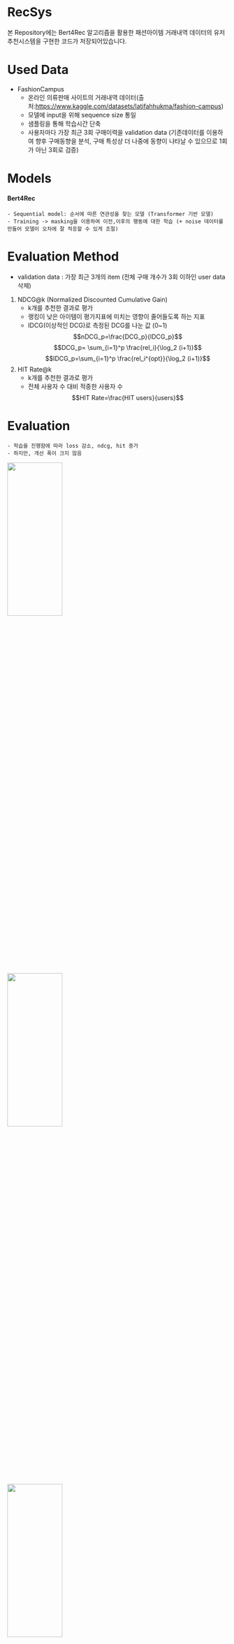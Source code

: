 # RecSys

본 Repository에는 Bert4Rec 알고리즘을 활용한 패션아이템 거래내역 데이터의 유저 추천시스템을 구현한 코드가 저장되어있습니다.

# Used Data
-  FashionCampus
    - 온라인 의류판매 사이트의 거래내역 데이터(출처:https://www.kaggle.com/datasets/latifahhukma/fashion-campus)
    - 모델에 input을 위해 sequence size 통일
    - 샘플링을 통해 학습시간 단축
    - 사용자마다 가장 최근 3회 구매이력을 validation data (기존데이터를 이용하여 향후 구매동향을 분석, 구매 특성상 더 나중에 동향이 나타날 수 있으므로 1회가 아닌 3회로 검증)

# Models
#### Bert4Rec
    - Sequential model: 순서에 따른 연관성을 찾는 모델 (Transformer 기반 모델)
    - Training -> masking을 이용하여 이전,이후의 행동에 대한 학습 (+ noise 데이터를 만들어 모델이 오차에 잘 적응할 수 있게 조절)
    
# Evaluation Method
- validation data : 가장 최근 3개의 item (전체 구매 개수가 3회 이하인 user data 삭제)
1. NDCG@k (Normalized Discounted Cumulative Gain)
    - k개를 추천한 결과로 평가
    - 랭킹이 낮은 아이템이 평가지표에 미치는 영향이 줄어들도록 하는 지표
    - IDCG(이상적인 DCG)로 측정된 DCG를 나눈 값 (0~1)
    $$nDCG_p=\frac{DCG_p}{IDCG_p}$$
    $$DCG_p= \sum_{i=1}^p \frac{rel_i}{\log_2 (i+1)}$$
    $$IDCG_p=\sum_{i=1}^p \frac{rel_i^{opt}}{\log_2 (i+1)}$$
2. HIT Rate@k
    - k개를 추천한 결과로 평가
    - 전체 사용자 수 대비 적중한 사용자 수
    $$HIT Rate=\frac{HIT users}{users}$$

# Evaluation
    - 학습을 진행함에 따라 loss 감소, ndcg, hit 증가
    - 하지만, 개선 폭이 크지 않음
<img src = "https://user-images.githubusercontent.com/69951894/227232997-8c3369f1-f6d4-4e7d-8b5c-f1063a8dc875.png" width="50%" height="30%">
<img src = "https://user-images.githubusercontent.com/69951894/227228788-8e189eeb-a316-422a-b753-69cc67b7e70b.png" width="50%" height="30%">
<img src = "https://user-images.githubusercontent.com/69951894/227228853-d4665747-f192-440e-9ed6-a2a5c50f6d62.png" width="50%" height="30%">

- 일부 구매자들에 대한 데이터로 예측한 예시
    - user 1
        - train data: 
    ![image](https://user-images.githubusercontent.com/69951894/227270663-fffbf05e-7a6c-4ecc-8d47-afc88d7993d7.png)
    ![image](https://user-images.githubusercontent.com/69951894/227270835-82a370f8-70eb-4266-83e4-82a2dbf4cf0a.png)
    ![image](https://user-images.githubusercontent.com/69951894/227271015-e94613cd-0ad4-405a-8fce-296a8735c832.png)

        - validation data:
    ![image](https://user-images.githubusercontent.com/69951894/227271156-eabf3dc4-7423-4b34-a35b-cd7f34257ed2.png)
    ![image](https://user-images.githubusercontent.com/69951894/227271271-980827b2-c39e-49e4-af87-93013848e264.png)
    ![image](https://user-images.githubusercontent.com/69951894/227271444-9fa3ed54-fa0e-4487-88c7-5cb0c1c8cd26.png)

        - predicted data:
    ![image](https://user-images.githubusercontent.com/69951894/227271684-74727374-1155-4445-9deb-82bcc36c63b8.png)
    ![image](https://user-images.githubusercontent.com/69951894/227271835-4c1b3e85-33ba-4932-b29b-405e7c708380.png)
    ![image](https://user-images.githubusercontent.com/69951894/227271950-8afa1b43-de86-46ae-a793-40e218b414a3.png)
    ![image](https://user-images.githubusercontent.com/69951894/227272166-0f761aa3-425a-4042-a1e9-8b4e552886e6.png)
    ![image](https://user-images.githubusercontent.com/69951894/227272806-c5d747ff-5b9a-42be-b026-d1efcb038cc8.png)
    ![image](https://user-images.githubusercontent.com/69951894/227273054-0d3e9b50-34bb-4e1f-bf7f-ac59b9a2f8e5.png)
    ![image](https://user-images.githubusercontent.com/69951894/227273264-ecf40aa7-3bf0-4219-8cfc-7e5c132ab501.png)
    ![image](https://user-images.githubusercontent.com/69951894/227273371-e96c155f-c942-4ffa-a348-9a8f011af957.png)
    ![image](https://user-images.githubusercontent.com/69951894/227273498-cc91f053-0a5d-45f6-8952-38a2716537ad.png)
    
    -  user 2
        - train data: 
    ![image](https://user-images.githubusercontent.com/69951894/227284031-5a5efa3d-3de4-465b-a483-54729907ab29.png)
    ![image](https://user-images.githubusercontent.com/69951894/227284056-284ecaeb-1a40-4366-8559-54f7d80ec566.png)
    ![image](https://user-images.githubusercontent.com/69951894/227284083-a3623f97-ab81-4dfa-be31-d052f19e24fc.png)
    ![image](https://user-images.githubusercontent.com/69951894/227284121-a59bbc95-2860-4aa7-afaa-aff0b87f2579.png)
    ![image](https://user-images.githubusercontent.com/69951894/227284148-17d3896b-2534-43bf-9fe4-8be94328bad5.png)
    ![image](https://user-images.githubusercontent.com/69951894/227284187-2001a338-0353-443d-a2c8-3afc310c1bbd.png)
    ![image](https://user-images.githubusercontent.com/69951894/227284214-b7c924ac-f0cf-4878-aaea-188d6e0b9fc3.png)
    ![image](https://user-images.githubusercontent.com/69951894/227284249-df801b7f-804b-4a00-ae56-806da5bdd573.png)
    ![image](https://user-images.githubusercontent.com/69951894/227284274-d50d3b63-0604-49af-af45-f0e35852fe41.png)
    ![image](https://user-images.githubusercontent.com/69951894/227284302-49bb1ae4-0132-473e-80ff-7e328c0901ab.png)

        - validation data:
    ![image](https://user-images.githubusercontent.com/69951894/227284762-797f1214-1ca8-4fdc-ae73-c5884b08b7d3.png)
    ![image](https://user-images.githubusercontent.com/69951894/227284788-ed13ce4a-0cfe-4a83-8e2b-80deea3fbb74.png)
    ![image](https://user-images.githubusercontent.com/69951894/227284808-be353066-400d-47ed-b86f-fce7272fd7ed.png)

        - predicted data:
    ![image](https://user-images.githubusercontent.com/69951894/227282175-6377df62-0b65-41de-80c4-84626fc35ec0.png)

    ### - 고찰
        - 훈련 데이터에 여자 옷에 관련된 이력이 많이 있고 중간에 남성용 의류나 향수 등이 포함되었다.
        - 여성이어도 남성용신발이나 티셔츠를 사입는 경우가 종종 있으며 데이터셋에도 드러났다.
        - user1은 training data에서 여성의류를 구매했고 남성용 데오도란트를 구매한 것으로 보아 여성임이 짐작이 되며 validation data도 남성용이지만 신발이 2개 있기 때문에 여성이 남자 신발을 구매한 것으로 보인다.
        - 이에 따라 모델을 통해 예측한 item들도 여성의류가 주를 이루며 비교적 잘 추천해주는 모습으로 보인다.
        - user2는 training data에서 여성의류가 대부분이며 남성용 티와 신발이 소수 존재하는 것으로 보아 user1과 마찬가지로 여성 고객인 것으로 보인다.
        - 추천 결과도 여성의류가 대부분이며 남성용 티와 악세서리가 포함되어있다.
        - 하지만 validation data가 우연히 남성용 악세서리와 의류가 포함되어 성능평가지표를 낮게 만드는 원인이 된 것으로 판단된다.
        - 예시 데이터를 통해 성능이 낮게 나오는 원인을 분석해보았다.
            1. 검증 데이터가 특정 아이템으로 한정되어서 비슷한 아이템이 추천되어도 반영이 안됨 -> 비슷한 아이템끼리 따로 라벨링하여 성능평가에 활용하면 어느정도 반영할 수 있을 것으로 판단됨
            2. 구매 심리를 검증데이터(가장최근3회 구매이력)만으로 충분히 반영할 수 없음 -> 검증데이터를 더 늘림(장기적인 고려)
            3. 구매 순서뿐만 아니라 다른 요소도 영향을 미치는지 확인 필요 -> 아이템 자체의 특성 데이터를 추가하여 학습하면 성능이 개선되는지 확인
            4. 구매한 아이템 순서 뿐만 아니라 사용자의 행동 패턴을 분석하여 추천하는 시스템에 대한 고려가 필요함

# Conclusion
    - validation data를 가장 마지막에 구매한 이력 1회를 고려했던 것 보다 3회를 고려했을 때 성능이 좋게 나왔고 학습이 보다 원활히 이루어졌다.
    - Item을 유사도가 비슷한(의류의 종류, 가격, 색상, 계절옷, 브랜드 등) Item끼리 묶어서 카테고리 라벨링을 하면 더 좋은 성능을 발현할 수 있을 것으로 판단된다.
    - Cold start 문제는 sequential model보다는 다른 모델과 함께 Hybrid모델로 제작하는 것이 합리적으로 판단된다.(인기상품추천, CB 모델 등)
    - 한정적인 컴퓨터 자원으로 인해 모델 구조의 변경이나 파라미터 최적화의 기회가 많지 않았지만 충분하다면 더 많은 시도를 해보고 싶다.
